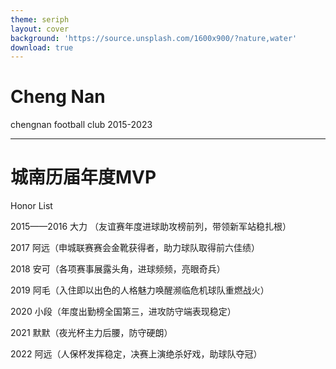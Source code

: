 ```yaml
---
theme: seriph
layout: cover
background: 'https://source.unsplash.com/1600x900/?nature,water'
download: true
---
```


# Cheng Nan

chengnan football club 2015-2023

---

# 城南历届年度MVP

Honor List

2015——2016 大力 （友谊赛年度进球助攻榜前列，带领新军站稳扎根）

2017 阿远（申城联赛赛会金靴获得者，助力球队取得前六佳绩）

2018 安可（各项赛事展露头角，进球频频，亮眼奇兵）

2019 阿毛（入住即以出色的人格魅力唤醒濒临危机球队重燃战火）

2020 小段（年度出勤榜全国第三，进攻防守端表现稳定）

2021 默默（夜光杯主力后腰，防守硬朗）

2022 阿远（人保杯发挥稳定，决赛上演绝杀好戏，助球队夺冠）

